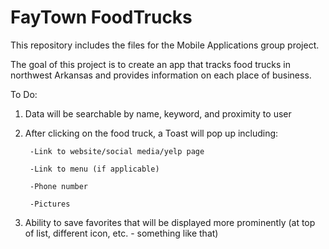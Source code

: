 # FayTown FoodTrucks

This repository includes the files for the Mobile Applications group project.

The goal of this project is to create an app that tracks food trucks in northwest Arkansas and provides information on each place of business.

To Do:
1. Data will be searchable by name, keyword, and proximity to user

2. After clicking on the food truck, a Toast will pop up including:

        -Link to website/social media/yelp page
        
        -Link to menu (if applicable)
        
        -Phone number
        
        -Pictures
        
3. Ability to save favorites that will be displayed more prominently (at top of list, different icon, etc. - something like that)
